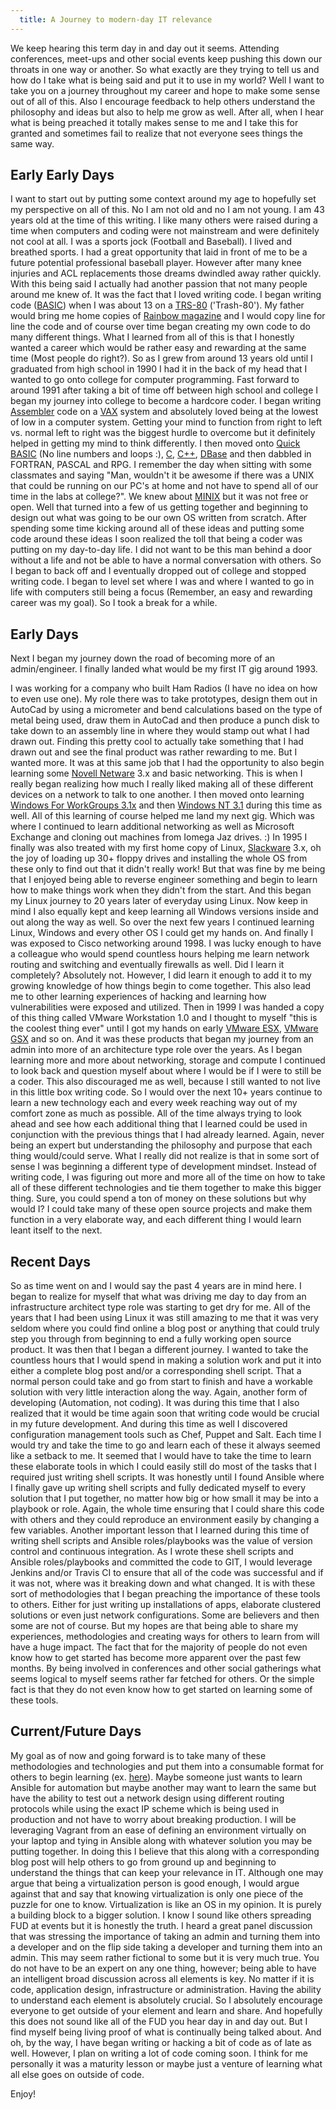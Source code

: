 ```yaml
---
  title: A Journey to modern-day IT relevance
---
```


We keep hearing this term day in and day out it seems. Attending
conferences, meet-ups and other social events keep pushing this down our
throats in one way or another. So what exactly are they trying to tell
us and how do I take what is being said and put it to use in my world?
Well I want to take you on a journey throughout my career and hope to
make some sense out of all of this. Also I encourage feedback to help
others understand the philosophy and ideas but also to help me grow as
well. After all, when I hear what is being preached it totally makes
sense to me and I take this for granted and sometimes fail to realize
that not everyone sees things the same way.

## Early Early Days

I want to start out by putting some context around my age to hopefully
set my perspective on all of this. No I am not old and no I am not
young. I am 43 years old at the time of this writing. I like many others
were raised during a time when computers and coding were not mainstream
and were definitely not cool at all. I was a sports jock (Football and
Baseball). I lived and breathed sports. I had a great opportunity that
laid in front of me to be a future potential professional baseball
player. However after many knee injuries and ACL replacements those
dreams dwindled away rather quickly. With this being said I actually had
another passion that not many people around me knew of. It was the fact
that I loved writing code. I began writing code
([BASIC](https://en.wikibooks.org/wiki/BASIC_Programming)) when I was
about 13 on a [TRS-80](https://en.wikipedia.org/wiki/TRS-80)
('Trash-80'). My father would bring me home copies of [Rainbow magazine](https://en.wikipedia.org/wiki/The_Rainbow_(magazine)) and I
would copy line for line the code and of course over time began creating
my own code to do many different things. What I learned from all of this
is that I honestly wanted a career which would be rather easy and
rewarding at the same time (Most people do right?). So as I grew from
around 13 years old until I graduated from high school in 1990 I had it
in the back of my head that I wanted to go onto college for computer
programming. Fast forward to around 1991 after taking a bit of time off
between high school and college I began my journey into college to
become a hardcore coder. I began writing
[Assembler](https://en.wikipedia.org/wiki/Assembly_language) code on a
[VAX](https://en.wikipedia.org/wiki/VAX) system and absolutely loved
being at the lowest of low in a computer system. Getting your mind to
function from right to left vs. normal left to right was the biggest
hurdle to overcome but it definitely helped in getting my mind to think
differently. I then moved onto [Quick BASIC](https://en.wikipedia.org/wiki/QuickBASIC)
(No line numbers and loops :), [C](https://en.wikipedia.org/wiki/C_(programming_language)),
[C++](https://en.wikibooks.org/wiki/C%2B%2B_Programming),
[DBase](https://en.wikipedia.org/wiki/DBase) and then dabbled in
FORTRAN, PASCAL and RPG. I remember the day when sitting with some
classmates and saying "Man, wouldn't it be awesome if there was a UNIX
that could be running on our PC's at home and not have to spend all of
our time in the labs at college?". We knew about
[MINIX](https://en.wikipedia.org/wiki/MINIX) but it was not free or
open. Well that turned into a few of us getting together and beginning
to design out what was going to be our own OS written from scratch.
After spending some time kicking around all of these ideas and putting
some code around these ideas I soon realized the toll that being a coder
was putting on my day-to-day life. I did not want to be this man behind
a door without a life and not be able to have a normal conversation with
others. So I began to back off and I eventually dropped out of college
and stopped writing code. I began to level set where I was and where I
wanted to go in life with computers still being a focus (Remember, an
easy and rewarding career was my goal). So I took a break for a while.

## Early Days

Next I began my journey down the road of becoming more of an
admin/engineer. I finally landed what would be my first IT gig around 1993.

I was working for a company who built Ham Radios (I have no idea
on how to even use one). My role there was to take prototypes, design
them out in AutoCad by using a micrometer and bend calculations based on
the type of metal being used, draw them in AutoCad and then produce a
punch disk to take down to an assembly line in where they would stamp
out what I had drawn out. Finding this pretty cool to actually take
something that I had drawn out and see the final product was rather
rewarding to me. But I wanted more. It was at this same job that I had
the opportunity to also begin learning some [Novell Netware](https://en.wikipedia.org/wiki/NetWare) 3.x and basic networking. This is when I really began realizing how much I really
liked making all of these different devices on a network to talk to one
another. I then moved onto learning [Windows For WorkGroups 3.1x](https://en.wikipedia.org/wiki/Windows_3.1x) and then [Windows NT 3.1](https://en.wikipedia.org/wiki/Windows_NT_3.1) during this time as
well. All of this learning of course helped me land my next gig. Which
was where I continued to learn additional networking as well as
Microsoft Exchange and cloning out machines from Iomega Jaz drives. :)
In 1995 I finally was also treated with my first home copy of Linux,
[Slackware](https://en.wikipedia.org/wiki/Slackware) 3.x, oh the joy of
loading up 30+ floppy drives and installing the whole OS from these only
to find out that it didn't really work! But that was fine by me being
that I enjoyed being able to reverse engineer something and begin to
learn how to make things work when they didn't from the start. And this
began my Linux journey to 20 years later of everyday using Linux. Now
keep in mind I also equally kept and keep learning all Windows versions
inside and out along the way as well. So over the next few years I
continued learning Linux, Windows and every other OS I could get my
hands on. And finally I was exposed to Cisco networking around 1998. I
was lucky enough to have a colleague who would spend countless hours
helping me learn network routing and switching and eventually firewalls
as well. Did I learn it completely? Absolutely not. However, I did learn
it enough to add it to my growing knowledge of how things begin to come
together. This also lead me to other learning experiences of hacking and
learning how vulnerabilities were exposed and utilized. Then in 1999 I
was handed a copy of this thing called VMware Workstation 1.0 and I
thought to myself "this is the coolest thing ever" until I got my
hands on early [VMware ESX](https://en.wikipedia.org/wiki/VMware_ESX),
[VMware GSX](https://en.wikipedia.org/wiki/VMware_Server) and so on. And
it was these products that began my journey from an admin into more of
an architecture type role over the years. As I began learning more and
more about networking, storage and compute I continued to look back and
question myself about where I would be if I were to still be a coder.
This also discouraged me as well, because I still wanted to not live in
this little box writing code. So I would over the next 10+ years
continue to learn a new technology each and every week reaching way out
of my comfort zone as much as possible. All of the time always trying to
look ahead and see how each additional thing that I learned could be
used in conjunction with the previous things that I had already learned.
Again, never being an expert but understanding the philosophy and
purpose that each thing would/could serve. What I really did not realize
is that in some sort of sense I was beginning a different type of
development mindset. Instead of writing code, I was figuring out more
and more all of the time on how to take all of these different
technologies and tie them together to make this bigger thing. Sure, you
could spend a ton of money on these solutions but why would I? I could
take many of these open source projects and make them function in a very
elaborate way, and each different thing I would learn leant itself to
the next.

## Recent Days

So as time went on and I would say the past 4 years are in mind here. I
began to realize for myself that what was driving me day to day from an
infrastructure architect type role was starting to get dry for me. All
of the years that I had been using Linux it was still amazing to me that
it was very seldom where you could find online a blog post or anything
that could truly step you through from beginning to end a fully working
open source product. It was then that I began a different journey. I
wanted to take the countless hours that I would spend in making a
solution work and put it into either a complete blog post and/or a
corresponding shell script. That a normal person could take and go from
start to finish and have a workable solution with very little
interaction along the way. Again, another form of developing
(Automation, not coding). It was during this time that I also realized
that it would be time again soon that writing code would be crucial in
my future development. And during this time as well I discovered
configuration management tools such as Chef, Puppet and Salt. Each time
I would try and take the time to go and learn each of these it always
seemed like a setback to me. It seemed that I would have to take the
time to learn these elaborate tools in which I could easily still do
most of the tasks that I required just writing shell scripts. It was
honestly until I found Ansible where I finally gave up writing shell
scripts and fully dedicated myself to every solution that I put
together, no matter how big or how small it may be into a playbook or
role. Again, the whole time ensuring that I could share this code with
others and they could reproduce an environment easily by changing a few
variables. Another important lesson that I learned during this time of
writing shell scripts and Ansible roles/playbooks was the value of
version control and continuous integration. As I wrote these shell
scripts and Ansible roles/playbooks and committed the code to GIT, I
would leverage Jenkins and/or Travis CI to ensure that all of the code
was successful and if it was not, where was it breaking down and what
changed. It is with these sort of methodologies that I began preaching
the importance of these tools to others. Either for just writing up
installations of apps, elaborate clustered solutions or even just
network configurations. Some are believers and then some are not of
course. But my hopes are that being able to share my experiences,
methodologies and creating ways for others to learn from will have a
huge impact. The fact that for the majority of people do not even know
how to get started has become more apparent over the past few months. By
being involved in conferences and other social gatherings what seems
logical to myself seems rather far fetched for others. Or the simple
fact is that they do not even know how to get started on learning some
of these tools.

## Current/Future Days

My goal as of now and going forward is to take many of these
methodologies and technologies and put them into a consumable format for
others to begin learning (ex.
[here](http://everythingshouldbevirtual.com/learning-vagrant-and-ansible-provisioning)).
Maybe someone just wants to learn Ansible for automation but maybe
another may want to learn the same but have the ability to test out a
network design using different routing protocols while using the exact
IP scheme which is being used in production and not have to worry about
breaking production. I will be leveraging Vagrant from an ease of
defining an environment virtually on your laptop and tying in Ansible
along with whatever solution you may be putting together. In doing this
I believe that this along with a corresponding blog post will help
others to go from ground up and beginning to understand the things that
can keep your relevance in IT. Although one may argue that being a
virtualization person is good enough, I would argue against that and say
that knowing virtualization is only one piece of the puzzle for one to
know. Virtualization is like an OS in my opinion. It is purely a
building block to a bigger solution. I know I sound like others
spreading FUD at events but it is honestly the truth. I heard a great
panel discussion that was stressing the importance of taking an admin
and turning them into a developer and on the flip side taking a
developer and turning them into an admin. This may seem rather fictional
to some but it is very much true. You do not have to be an expert on any
one thing, however; being able to have an intelligent broad discussion
across all elements is key. No matter if it is code, application design,
infrastructure or administration. Having the ability to understand each
element is absolutely crucial. So I absolutely encourage everyone to get
outside of your element and learn and share. And hopefully this does not
sound like all of the FUD you hear day in and day out. But I find myself
being living proof of what is continually being talked about. And oh, by
the way, I have began writing or hacking a bit of code as of late as
well. However, I plan on writing a lot of code coming soon. I think for
me personally it was a maturity lesson or maybe just a venture of
learning what all else goes on outside of code.

Enjoy!
